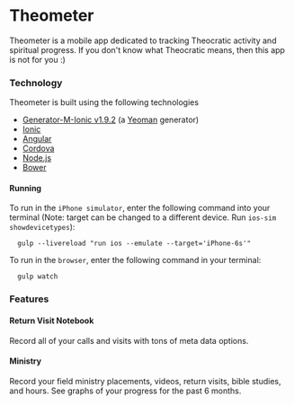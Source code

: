 # Theometer

Theometer is a mobile app dedicated to tracking Theocratic activity and spiritual progress. If you don't know what Theocratic means, then this app is not for you :)

### Technology
Theometer is built using the following technologies

- [Generator-M-Ionic v1.9.2](https://github.com/mwaylabs/generator-m-ionic) (a [Yeoman](http://yeoman.io/) generator)
- [Ionic](http://ionicframework.com/)
- [Angular](https://angularjs.org/)
- [Cordova](https://cordova.apache.org/)
- [Node.js](https://nodejs.org/en/)
- [Bower](https://bower.io/)

#### Running
To run in the `iPhone simulator`, enter the following command into your terminal (Note: target can be changed to a different device. Run `ios-sim showdevicetypes`):
```
  gulp --livereload "run ios --emulate --target='iPhone-6s'"
```

To run in the `browser`, enter the following command in your terminal:
```
  gulp watch
```


### Features

#### Return Visit Notebook
Record all of your calls and visits with tons of meta data options.


#### Ministry
Record your field ministry placements, videos, return visits, bible studies, and hours. See graphs of your progress for the past 6 months.

